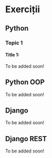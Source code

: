 # Exerciții

## Python

### Topic 1

#### Title 1:

To be added soon!

## Python OOP

To be added soon!

## Django

To be added soon!

## Django REST

To be added soon!



